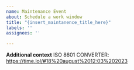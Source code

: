```yaml
---
name: Maintenance Event
about: Schedule a work window
title: "{insert_maintanence_title_here}"
labels: ''
assignees: ''

---
```


<!--
start: 2023-08-10T12:03:00+10:00
end: 2023-08-18T12:03:00+10:00
expectedDown: adambot, website
-->

**Additional context**
ISO 8601 CONVERTER: https://time.lol/#18%20august%2012:03%202023
